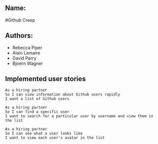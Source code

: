 Name:
-------------
#Github Creep




Authors:
------------
* Rebecca Piper
* Alain Lemaire
* David Parry
* Bjoern Wagner

## Implemented user stories

```
As a hiring partner
So I can view information about Github users rapidly
I want a list of Github users

As a hiring partner
So I can find a specific user
I want to search for a particular user by username and view them in the list

As a hiring partner
So I can see what a user looks like
I want to view each user's avatar in the list

```